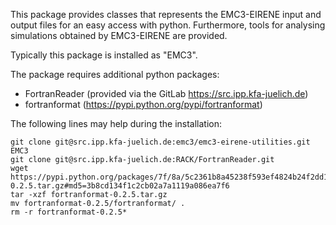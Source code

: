 This package provides classes that represents the EMC3-EIRENE input and 
output files for an easy access with python.
Furthermore, tools for analysing simulations obtained by EMC3-EIRENE are 
provided.

Typically this package is installed as "EMC3".

The package requires additional python packages:
- FortranReader (provided via the GitLab https://src.ipp.kfa-juelich.de)
- fortranformat (https://pypi.python.org/pypi/fortranformat)

The following lines may help during the installation:

    git clone git@src.ipp.kfa-juelich.de:emc3/emc3-eirene-utilities.git EMC3
    git clone git@src.ipp.kfa-juelich.de:RACK/FortranReader.git
    wget https://pypi.python.org/packages/7f/8a/5c2361b8a45238f593ef4824b24f2dd122dd3294297424aa37486de08209/fortranformat-0.2.5.tar.gz#md5=3b8cd134f1c2cb02a7a1119a086ea7f6
    tar -xzf fortranformat-0.2.5.tar.gz
    mv fortranformat-0.2.5/fortranformat/ .
    rm -r fortranformat-0.2.5*